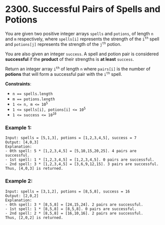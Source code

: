 # 2300. Successful Pairs of Spells and Potions

You are given two positive integer arrays `spells` and `potions`, of length `n` and `m` respectively, where `spells[i]` represents the strength of the <code>i<sup>th</sup></code> spell and `potions[j]` represents the strength of the <code>j<sup>th</sup></code> potion.

You are also given an integer `success`. A spell and potion pair is considered **successful** if the **product** of their strengths is **at least** `success`.

Return an integer array <code>i<sup>th</sup></code> of length `n` where `pairs[i]` is the number of **potions** that will form a successful pair with the <code>i<sup>th</sup></code> spell.

**Constraints**:
- `n == spells.length`
- `m == potions.length`
- <code>1 <= n, m <= 10<sup>5</sup></code>
- <code>1 <= spells[i], potions[i] <= 10<sup>5</sup></code>
- <code>1 <= success <= 10<sup>10</sup></code>

### Example 1:
```
Input: spells = [5,1,3], potions = [1,2,3,4,5], success = 7
Output: [4,0,3]
Explanation:
- 0th spell: 5 * [1,2,3,4,5] = [5,10,15,20,25]. 4 pairs are successful.
- 1st spell: 1 * [1,2,3,4,5] = [1,2,3,4,5]. 0 pairs are successful.
- 2nd spell: 3 * [1,2,3,4,5] = [3,6,9,12,15]. 3 pairs are successful.
Thus, [4,0,3] is returned.
```

### Example 2:
```
Input: spells = [3,1,2], potions = [8,5,8], success = 16
Output: [2,0,2]
Explanation:
- 0th spell: 3 * [8,5,8] = [24,15,24]. 2 pairs are successful.
- 1st spell: 1 * [8,5,8] = [8,5,8]. 0 pairs are successful. 
- 2nd spell: 2 * [8,5,8] = [16,10,16]. 2 pairs are successful. 
Thus, [2,0,2] is returned.
```
